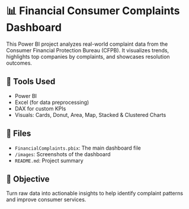 # 📊 Financial Consumer Complaints Dashboard

This Power BI project analyzes real-world complaint data from the Consumer Financial Protection Bureau (CFPB). It visualizes trends, highlights top companies by complaints, and showcases resolution outcomes.

## 🔧 Tools Used
- Power BI
- Excel (for data preprocessing)
- DAX for custom KPIs
- Visuals: Cards, Donut, Area, Map, Stacked & Clustered Charts

## 📂 Files
- `FinancialComplaints.pbix`: The main dashboard file
- `/images`: Screenshots of the dashboard
- `README.md`: Project summary

## 📌 Objective
Turn raw data into actionable insights to help identify complaint patterns and improve consumer services.
